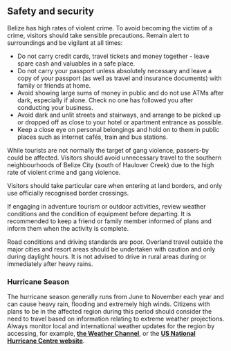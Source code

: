 ## Safety and security

Belize has high rates of violent crime. To avoid becoming the victim of a crime, visitors should take sensible precautions. Remain alert to surroundings and be vigilant at all times:

* Do not carry credit cards, travel tickets and money together - leave spare cash and valuables in a safe place.
* Do not carry your passport unless absolutely necessary and leave a copy of your passport (as well as travel and insurance documents) with family or friends at home.
* Avoid showing large sums of money in public and do not use ATMs after dark, especially if alone. Check no one has followed you after conducting your business.
* Avoid dark and unlit streets and stairways, and arrange to be picked up or dropped off as close to your hotel or apartment entrance as possible.
* Keep a close eye on personal belongings and hold on to them in public places such as internet cafés, train and bus stations.

While tourists are not normally the target of gang violence, passers-by could be affected. Visitors should avoid unnecessary travel to the southern neighbourhoods of Belize City (south of Haulover Creek) due to the high rate of violent crime and gang violence.

Visitors should take particular care when entering at land borders, and only use officially recognised border crossings.

If engaging in adventure tourism or outdoor activities, review weather conditions and the condition of equipment before departing. It is recommended to keep a friend or family member informed of plans and inform them when the activity is complete.

Road conditions and driving standards are poor. Overland travel outside the major cities and resort areas should be undertaken with caution and only during daylight hours. It is not advised to drive in rural areas during or immediately after heavy rains.

### **Hurricane Season**

The hurricane season generally runs from June to November each year and can cause heavy rain, flooding and extremely high winds. Citizens with plans to be in the affected region during this period should consider the need to travel based on information relating to extreme weather projections. Always monitor local and international weather updates for the region by accessing, for example, [**the Weather Channel**](https://weather.com/en-IE/weather/today/l/EIXX0014:1:EI?Goto=Redirected), or the [**US National Hurricane Centre website**](https://www.nhc.noaa.gov/).